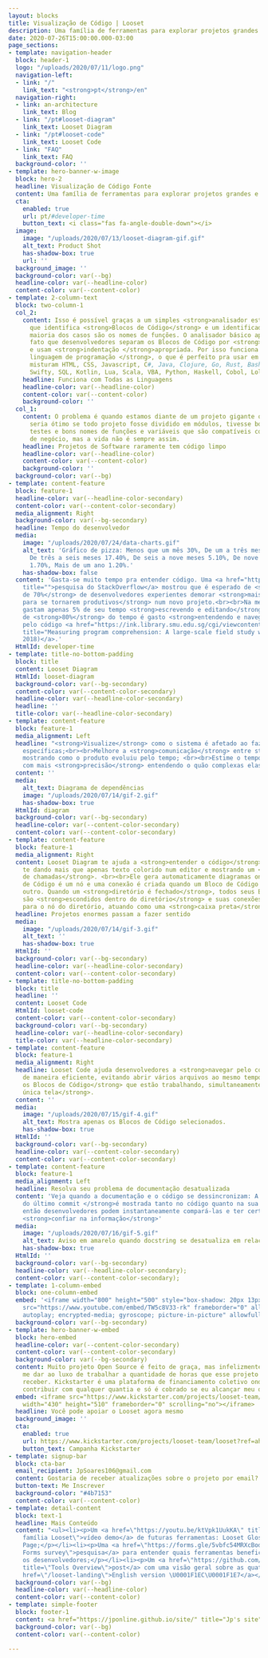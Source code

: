 ```yaml
---
layout: blocks
title: Visualização de Código | Looset
description: Uma família de ferramentas para explorar projetos grandes e complexos.
date: 2020-07-26T15:00:00.000-03:00
page_sections:
- template: navigation-header
  block: header-1
  logo: "/uploads/2020/07/11/logo.png"
  navigation-left:
  - link: "/"
    link_text: "<strong>pt</strong>/en"
  navigation-right:
  - link: an-architecture
    link_text: Blog
  - link: "/pt#looset-diagram"
    link_text: Looset Diagram
  - link: "/pt#looset-code"
    link_text: Looset Code
  - link: "FAQ"
    link_text: FAQ
  background-color: ''
- template: hero-banner-w-image
  block: hero-2
  headline: Visualização de Código Fonte
  content: Uma família de ferramentas para explorar projetos grandes e complexos.
  cta:
    enabled: true
    url: pt/#developer-time
    button_text: <i class="fas fa-angle-double-down"></i>
  image:
    image: "/uploads/2020/07/13/looset-diagram-gif.gif"
    alt_text: Product Shot
    has-shadow-box: true
    url: ''
  background_image: ''
  background-color: var(--bg)
  headline-color: var(--headline-color)
  content-color: var(--content-color)
- template: 2-column-text
  block: two-column-1
  col_2:
    content: Isso é possível graças a um simples <strong>analisador estático</strong>
      que identifica <strong>Blocos de Código</strong> e um identificador, o que na
      maioria dos casos são os nomes de funções. O analisador básico aproveita do
      fato que desenvolvedores separam os Blocos de Código por <strong>linhas em branco</strong>
      e usam <strong>indentação </strong>apropriada. Por isso funciona com <strong>qualquer
      linguagem de programação </strong>, o que é perfeito pra usar em projetos que
      misturam HTML, CSS, Javascript, C#, Java, Clojure, Go, Rust, Bash, R, Ruby,
      Swifty, SQL, Kotlin, Lua, Scala, VBA, Python, Haskell, Cobol, Lolcode, etc.
    headline: Funciona com Todas as Linguagens
    headline-color: var(--headline-color)
    content-color: var(--content-color)
    background-color: ''
  col_1:
    content: O problema é quando estamos diante de um projeto gigante que não conhecemos,
      seria ótimo se todo projeto fosse dividido em módulos, tivesse boa documentação,
      testes e bons nomes de funções e variáveis que são compatíveis com as regras
      de negócio, mas a vida não é sempre assim.
    headline: Projetos de Software raramente tem código limpo
    headline-color: var(--headline-color)
    content-color: var(--content-color)
    background-color: ''
  background-color: var(--bg)
- template: content-feature
  block: feature-1
  headline-color: var(--headline-color-secondary)
  content-color: var(--content-color-secondary)
  media_alignment: Right
  background-color: var(--bg-secondary)
  headline: Tempo do desenvolvedor
  media:
    image: "/uploads/2020/07/24/data-charts.gif"
    alt_text: 'Gráfico de pizza: Menos que um mês 30%, De um a três meses 44.70%,
      De três a seis meses 17.40%, De seis a nove meses 5.10%, De nove a doze meses
      1.70%, Mais de um ano 1.20%.'
    has-shadow-box: false
  content: 'Gasta-se muito tempo pra entender código. Uma <a href="https://insights.stackoverflow.com/survey/2018#work-_-how-long-do-developers-expect-new-coworkers-to-take-to-be-productive"
    title="">pesquisa do StackOverflow</a> mostrou que é esperado de <strong>mais
    de 70%</strong> de desenvolvedores experientes demorar <strong>mais de um mês
    para se tornarem produtivos</strong> num novo projeto.<br><br>Na média, desenvolvedores
    gastam apenas 5% de seu tempo <strong>escrevendo e editando</strong> código, mais
    de <strong>80%</strong> do tempo é gasto <strong>entendendo e navegando</strong>
    pelo código <a href="https://ink.library.smu.edu.sg/cgi/viewcontent.cgi?article=4781&amp;context=sis_research"
    title="Measuring program comprehension: A large-scale field study with professionals.">(XIA,
    2018)</a>.'
  HtmlId: developer-time
- template: title-no-bottom-padding
  block: title
  content: Looset Diagram
  HtmlId: looset-diagram
  background-color: var(--bg-secondary)
  content-color: var(--content-color-secondary)
  headline-color: var(--headline-color-secondary)
  headline: ''
  title-color: var(--headline-color-secondary)
- template: content-feature
  block: feature-1
  media_alignment: Left
  headline: "<strong>Visualize</strong> como o sistema é afetado ao fazer mudanças
    específicas;<br><br>Melhore a <strong>comunicação</strong> entre stakeholders
    mostrando como o produto evoluiu pelo tempo; <br><br>Estime o tempo das tarefas
    com mais <strong>precisão</strong> entendendo o quão complexas elas são."
  content: ''
  media:
    alt_text: Diagrama de dependências
    image: "/uploads/2020/07/14/gif-2.gif"
    has-shadow-box: true
  HtmlId: diagram
  background-color: var(--bg-secondary)
  headline-color: var(--content-color-secondary)
  content-color: var(--content-color-secondary)
- template: content-feature
  block: feature-1
  media_alignment: Right
  content: Looset Diagram te ajuda a <strong>entender o código</strong> que você trabalha
    te dando mais que apenas texto colorido num editor e mostrando um <strong>grafo
    de chamadas</strong>. <br><br>Ele gera automaticamente diagramas onde cada Bloco
    de Código é um nó e uma conexão é criada quando um Bloco de Código referencia
    outro. Quando um <strong>diretório é fechado</strong>, todos seus Blocos de Código
    são <strong>escondidos dentro do diretório</strong> e suas conexões passam a apontar
    para o nó do diretório, atuando como uma <strong>caixa preta</strong>.
  headline: Projetos enormes passam a fazer sentido
  media:
    image: "/uploads/2020/07/14/gif-3.gif"
    alt_text: ''
    has-shadow-box: true
  HtmlId: ''
  background-color: var(--bg-secondary)
  headline-color: var(--headline-color-secondary)
  content-color: var(--content-color-secondary)
- template: title-no-bottom-padding
  block: title
  headline: ''
  content: Looset Code
  HtmlId: looset-code
  content-color: var(--content-color-secondary)
  background-color: var(--bg-secondary)
  headline-color: var(--headline-color-secondary)
  title-color: var(--headline-color-secondary)
- template: content-feature
  block: feature-1
  media_alignment: Right
  headline: Looset Code ajuda desenvolvedores a <strong>navegar pelo código</strong>
    de maneira eficiente, evitando abrir vários arquivos ao mesmo tempo, e <strong>mostrando
    os Blocos de Código</strong> que estão trabalhando, simultaneamente <strong>numa
    única tela</strong>.
  content: ''
  media:
    image: "/uploads/2020/07/15/gif-4.gif"
    alt_text: Mostra apenas os Blocos de Código selecionados.
    has-shadow-box: true
  HtmlId: ''
  background-color: var(--bg-secondary)
  headline-color: var(--content-color-secondary)
  content-color: var(--content-color-secondary)
- template: content-feature
  block: feature-1
  media_alignment: Left
  headline: Resolva seu problema de documentação desatualizada
  content: 'Veja quando a documentação e o código se dessincronizam: A <strong>data
    do último commit </strong>é mostrada tanto no código quanto na sua docstring,
    então desenvolvedores podem instantaneamente compará-las e ter certeza que podem
    <strong>confiar na informação</strong>'
  media:
    image: "/uploads/2020/07/16/gif-5.gif"
    alt_text: Aviso em amarelo quando docstring se desatualiza em relação ao código.
    has-shadow-box: true
  HtmlId: ''
  background-color: var(--bg-secondary)
  headline-color: var(--headline-color-secondary);
  content-color: var(--content-color-secondary);
- template: 1-column-embed
  block: one-column-embed
  embed: '<iframe width="800" height="500" style="box-shadow: 20px 13px 20px 0px #0000004f;"
    src="https://www.youtube.com/embed/TW5c8V33-rk" frameborder="0" allow="accelerometer;
    autoplay; encrypted-media; gyroscope; picture-in-picture" allowfullscreen></iframe>'
  background-color: var(--bg-secondary)
- template: hero-banner-w-embed
  block: hero-embed
  headline-color: var(--content-color-secondary)
  content-color: var(--content-color-secondary)
  background-color: var(--bg-secondary)
  content: Muito projeto Open Source é feito de graça, mas infelizmente eu não posso
    me dar ao luxo de trabalhar a quantidade de horas que esse projeto demanda sem
    receber. Kickstarter é uma plataforma de financiamento coletivo onde você pode
    contribuir com qualquer quantia e só é cobrado se eu alcançar meu objetivo.
  embed: <iframe src="https://www.kickstarter.com/projects/looset-team/looset/widget/card.html?v=2"
    width="430" height="510" frameborder="0" scrolling="no"></iframe>
  headline: Você pode apoiar o Looset agora mesmo
  background_image: ''
  cta:
    enabled: true
    url: https://www.kickstarter.com/projects/looset-team/looset?ref=ahrz8q
    button_text: Campanha Kickstarter
- template: signup-bar
  block: cta-bar
  email_recipient: JpSoares106@gmail.com
  content: Gostaria de receber atualizações sobre o projeto por email?
  button-text: Me Inscrever
  background-color: "#4b7153"
  content-color: var(--content-color)
- template: detail-content
  block: text-1
  headline: Mais Conteúdo
  content: "<ul><li><p>Um <a href=\"https://youtu.be/ktVpk1UukKA\" title=\"Toda a
    família Looset\">vídeo demo</a> de futuras ferramentas: Looset Glossary e Looset
    Page;</p></li><li><p>Uma <a href=\"https://forms.gle/5vbfc54MRXcBodKc7\" title=\"Google
    Forms survey\">pesquisa</a> para entender quais ferramentas beneficiariam mais
    os desenvolvedores;</p></li><li><p>Um <a href=\"https://github.com/JpOnline/looset/blob/master/tools-overview/README.md\"
    title=\"Tools Overview\">post</a> com uma visão geral sobre as quatro ferramentas.</p></li><li><p><a
    href=\"/looset-landing\">English version \U0001F1EC\U0001F1E7</a></p></li></ul>"
  background-color: var(--bg)
  headline-color: var(--headline-color)
  content-color: var(--content-color)
- template: simple-footer
  block: footer-1
  content: <a href="https://jponline.github.io/site/" title="Jp's site">By Jp</a>
  background-color: var(--bg)
  content-color: var(--content-color)

---
```

